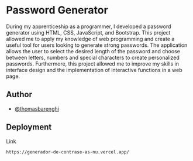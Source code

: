 
# Password Generator

During my apprenticeship as a programmer, I developed a password generator using HTML, CSS, JavaScript, and Bootstrap. This project allowed me to apply my knowledge of web programming and create a useful tool for users looking to generate strong passwords. The application allows the user to select the desired length of the password and choose between letters, numbers and special characters to create personalized passwords. Furthermore, this project allowed me to improve my skills in interface design and the implementation of interactive functions in a web page.


## Author

- [@thomasbarenghi](https://github.com/thomasbarenghi)



## Deployment

Link

```bash
https://generador-de-contrase-as-nu.vercel.app/
```

